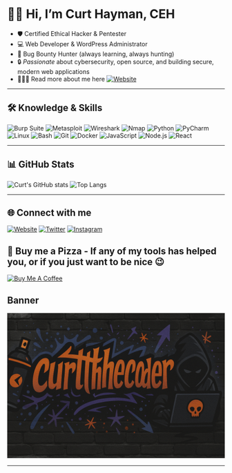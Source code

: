 # ✌🏾 Hi, I’m Curt Hayman, CEH

- 🛡️ Certified Ethical Hacker & Pentester
- 💻 Web Developer & WordPress Administrator
- 🐞 Bug Bounty Hunter (always learning, always hunting)
- 🔒 *Passionate* about cybersecurity, open source, and building secure, modern web applications
- 👨🏽‍💻 Read more about me here [![Website](https://img.shields.io/badge/Website-iamcurthayman.com-blue?style=flat-square&logo=google-chrome)](https://iamcurthayman.com)

---

## 🛠️ Knowledge & Skills

![Burp Suite](https://img.shields.io/badge/Burp%20Suite-ff6600?style=for-the-badge&logo=burpsuite&logoColor=white)
![Metasploit](https://img.shields.io/badge/Metasploit-3e8eeb?style=for-the-badge&logo=metasploit&logoColor=white)
![Wireshark](https://img.shields.io/badge/Wireshark-1679a7?style=for-the-badge&logo=wireshark&logoColor=white)
![Nmap](https://img.shields.io/badge/Nmap-004170?style=for-the-badge&logo=nmap&logoColor=white)
![Python](https://img.shields.io/badge/Python-3776AB?style=for-the-badge&logo=python&logoColor=white)
![PyCharm](https://img.shields.io/badge/PyCharm-143?style=for-the-badge&logo=pycharm&logoColor=white&color=black)
![Linux](https://img.shields.io/badge/Linux-FCC624?style=for-the-badge&logo=linux&logoColor=black)
![Bash](https://img.shields.io/badge/Bash-4EAA25?style=for-the-badge&logo=gnubash&logoColor=white)
![Git](https://img.shields.io/badge/Git-F05032?style=for-the-badge&logo=git&logoColor=white)
![Docker](https://img.shields.io/badge/Docker-2496ED?style=for-the-badge&logo=docker&logoColor=white)
![JavaScript](https://img.shields.io/badge/JavaScript-F7DF1E?style=for-the-badge&logo=javascript&logoColor=black)
![Node.js](https://img.shields.io/badge/Node.js-339933?style=for-the-badge&logo=nodedotjs&logoColor=white)
![React](https://img.shields.io/badge/React-20232A?style=for-the-badge&logo=react&logoColor=61DAFB)


---

## 📊 GitHub Stats

![Curt's GitHub stats](https://github-readme-stats.vercel.app/api?username=curthayman&show_icons=true&theme=dark)
![Top Langs](https://github-readme-stats.vercel.app/api/top-langs/?username=curthayman&layout=compact&theme=dark)

---

## 🌐 Connect with me

[![Website](https://img.shields.io/badge/Website-iamcurthayman.com-blue?style=flat-square&logo=google-chrome)](https://iamcurthayman.com)
[![Twitter](https://img.shields.io/badge/Twitter-@curthayman-1DA1F2?style=flat-square&logo=twitter&logoColor=white)](https://x.com/curtishayman)
[![Instagram](https://img.shields.io/badge/Instagram-@imcurthayman-E4405F?style=flat-square&logo=instagram&logoColor=white)](https://instagram.com/imcurthayman)

## 🍕 Buy me a Pizza - If any of my tools has helped you, or if you just want to be nice 😉

[![Buy Me A Coffee](https://img.shields.io/badge/Buy%20Me%20a%20Pizza-%F0%9F%8D%95-orange?style=for-the-badge)](https://coff.ee/curtthecoder)


## Banner

![Curt Hayman Cyber Banner](https://raw.githubusercontent.com/curthayman/cyber-portfolio/refs/heads/main/public/images/image.png)


---
